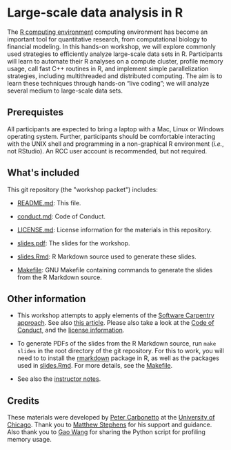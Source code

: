 # Large-scale data analysis in R

The [R computing environment][R] computing environment has become an
important tool for quantitative research, from computational biology
to financial modeling. In this hands-on workshop, we will explore
commonly used strategies to efficiently analyze large-scale data sets
in R. Participants will learn to automate their R analyses on a
compute cluster, profile memory usage, call fast C++ routines in R,
and implement simple parallelization strategies, including
multithreaded and distributed computing. The aim is to learn these
techniques through hands-on “live coding”; we will analyze several
medium to large-scale data sets.

## Prerequistes

All participants are expected to bring a laptop with a Mac, Linux or
Windows operating system. Further, participants should be comfortable
interacting with the UNIX shell and programming in a non-graphical R
environment (*i.e.*, not RStudio). An RCC user account is recommended,
but not required.

## What's included

This git repository (the "workshop packet") includes:

+ [README.md](README.md): This file.

+ [conduct.md](conduct.md): Code of Conduct.

+ [LICENSE.md](license.md): License information for the materials in
  this repository.

+ [slides.pdf](slides.pdf): The slides for the workshop.

+ [slides.Rmd](slides.Rmd): R Markdown source used to generate these
  slides.

+ [Makefile](Makefile): GNU Makefile containing commands to
  generate the slides from the R Markdown source.

## Other information

+ This workshop attempts to apply elements of the
[Software Carpentry approach][swc]. See also
[this article][swc-lessons-learned]. Please also take a look at the
[Code of Conduct](conduct.md), and the
[license information](LICENSE.md).

+ To generate PDFs of the slides from the R Markdown source, run `make
slides` in the root directory of the git repository. For this to work,
you will need to to install the [rmarkdown][rmarkdown] package in R,
as well as the packages used in [slides.Rmd](slides.Rmd). For more
details, see the [Makefile](Makefile).

+ See also the [instructor notes](docs/NOTES.md).

## Credits

These materials were developed by [Peter Carbonetto][peter] at the
[University of Chicago][uchicago]. Thank you to
[Matthew Stephens][matthew] for his support and guidance. Also thank
you to [Gao Wang][gao] for sharing the Python script for profiling memory
usage.

[R]: http://cran.r-project.org
[uchicago]: https://www.uchicago.edu
[gao]: https://github.com/gaow
[peter]: http://pcarbo.github.io
[matthew]: http://stephenslab.uchicago.edu
[swc]: http://software-carpentry.org/lessons
[swc-lessons-learned]: http://dx.doi.org/10.12688/f1000research.3-62.v2
[rmarkdown]: https://cran.r-project.org/package=rmarkdown
